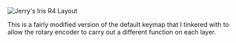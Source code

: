 ![Jerry's Iris R4 Layout](http://imgur.com/a/JLytcqS)

This is a fairly modified version of the default keymap that I tinkered with to allow the rotary encoder to carry out a different function on each layer.
